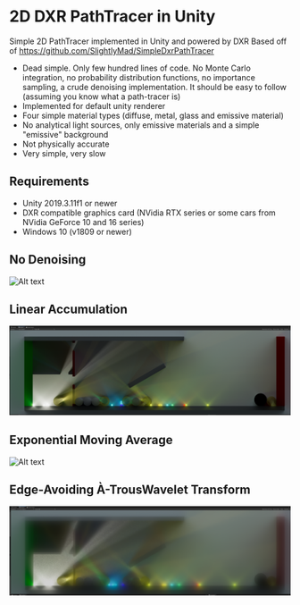 # 2D DXR PathTracer in Unity

Simple 2D PathTracer implemented in Unity and powered by DXR
Based off of https://github.com/SlightlyMad/SimpleDxrPathTracer
* Dead simple. Only few hundred lines of code. No Monte Carlo integration, no probability distribution functions, no importance sampling, a crude denoising implementation. It should be easy to follow (assuming you know what a path-tracer is)
* Implemented for default unity renderer
* Four simple material types (diffuse, metal, glass and emissive material)
* No analytical light sources, only emissive materials and a simple "emissive" background
* Not physically accurate
* Very simple, very slow

## Requirements
* Unity 2019.3.11f1 or newer
* DXR compatible graphics card (NVidia RTX series or some cars from NVidia GeForce 10 and 16 series)
* Windows 10 (v1809 or newer)

## No Denoising
![Alt text](DXR0.png?raw=true "Preview 1")
## Linear Accumulation
![Alt text](DXR1.png?raw=true "Preview 2")
## Exponential Moving Average
![Alt text](DXR2.png?raw=true "Preview 3")
## Edge-Avoiding À-TrousWavelet Transform
![Alt text](DXR3.png?raw=true "Preview 4")